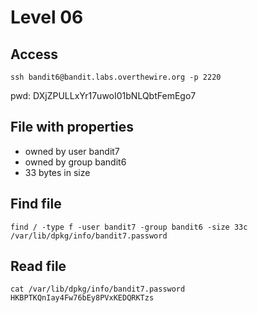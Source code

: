 # Level 06

## Access
```
ssh bandit6@bandit.labs.overthewire.org -p 2220
```
pwd: DXjZPULLxYr17uwoI01bNLQbtFemEgo7

## File with properties
* owned by user bandit7
* owned by group bandit6
* 33 bytes in size

## Find file
```
find / -type f -user bandit7 -group bandit6 -size 33c
/var/lib/dpkg/info/bandit7.password
```

## Read file
```
cat /var/lib/dpkg/info/bandit7.password
HKBPTKQnIay4Fw76bEy8PVxKEDQRKTzs
```
